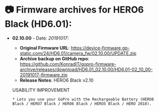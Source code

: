 # 📷 Firmware archives for HERO6 Black (HD6.01):

- **02.10.00** - Date: *20191017*:
	- **Original Firmware URL**: https://device-firmware.gp-static.com/24/HD6.01/camera_fw/02.10.00/UPDATE.zip
	- **Archive backup on GitHub repo**: https://github.com/KonradIT/gopro-firmware-archive/releases/download/HD6.01_02.10.00/HD6.01-02_10_00-20191017-firmware.zip
	- **Release Notes**:
	HERO6 Black v2.10
	
	USABILITY IMPROVEMENT
	
	  * Lets you use your GoPro with the Rechargeable Battery (HERO8 Black / HERO7 Black / HERO6 Black / HERO5 Black / HERO 2018). 
	
	
				
